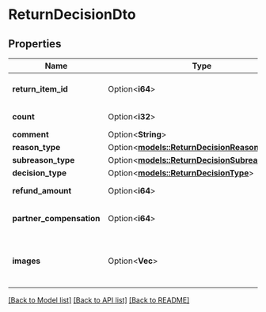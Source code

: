 # ReturnDecisionDto

## Properties

Name | Type | Description | Notes
------------ | ------------- | ------------- | -------------
**return_item_id** | Option<**i64**> | Идентификатор товара в возврате. | [optional]
**count** | Option<**i32**> | Количество единиц товара. | [optional]
**comment** | Option<**String**> | Комментарий. | [optional]
**reason_type** | Option<[**models::ReturnDecisionReasonType**](ReturnDecisionReasonType.md)> |  | [optional]
**subreason_type** | Option<[**models::ReturnDecisionSubreasonType**](ReturnDecisionSubreasonType.md)> |  | [optional]
**decision_type** | Option<[**models::ReturnDecisionType**](ReturnDecisionType.md)> |  | [optional]
**refund_amount** | Option<**i64**> | Сумма возврата. | [optional]
**partner_compensation** | Option<**i64**> | Компенсация за обратную доставку. | [optional]
**images** | Option<**Vec<String>**> | Список хеш-кодов фотографий товара от покупателя. | [optional]

[[Back to Model list]](../README.md#documentation-for-models) [[Back to API list]](../README.md#documentation-for-api-endpoints) [[Back to README]](../README.md)


